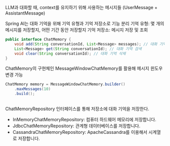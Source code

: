 LLM과 대화할 때, context를 유지하기 위해 사용하는 메시지들 (UserMessage + AssistantMessage)

Spring AI는 대화 기억을 위해 기억 유형과 기억 저장소로 기능 분리
기억 유형: 몇 개의 메시지를 저장할지, 어떤 기간 동안 저장할지
기억 저장소: 메시지 저장 및 조회


```java
public interface ChatMemory {
    void add(String conversationId, List<Message> messages); // 대화 기억 저장
    List<Message> get(String conversationId); // 대화 기억 검색
    void clear(String conversationId); // 대화 기억 삭제
}
```

ChatMemory의 구현체인 MessageWindowChatMemory를 활용해 메시지 윈도우 변경 가능
```java
ChatMemory memory = MessageWindowChatMemory.builder() 
    .maxMessages(10)
    .build();
```
## 
ChatMemoryRepository 인터페이스를 통해 저장소에 대화 기억을 저장한다.
- InMemoryChatMemoryRepository: 컴퓨터 하드웨어 메모리에 저장합니다.
- JdbcChatMemoryRepository: 관계형 데이터베이스를 저장합니다.
- CassandraChatMemoryRepository: ApacheCassandra를 이용해서 시계열로 저장합니다.

